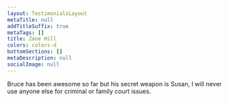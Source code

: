 ```yaml
---
layout: TestimonialsLayout
metaTitle: null
addTitleSuffix: true
metaTags: []
title: Zane Hill
colors: colors-d
bottomSections: []
metaDescription: null
socialImage: null
---
```

Bruce has been awesome so far but his secret weapon is Susan, I will never use anyone else for criminal or family court issues.
